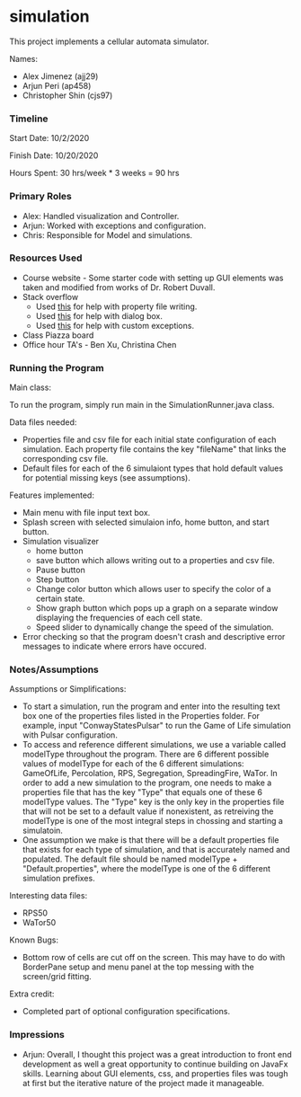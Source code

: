 simulation
====

This project implements a cellular automata simulator.

Names:
- Alex Jimenez (ajj29)
- Arjun Peri (ap458)
- Christopher Shin (cjs97)

### Timeline

Start Date: 10/2/2020

Finish Date: 10/20/2020

Hours Spent: 
30 hrs/week * 3 weeks = 90 hrs

### Primary Roles
- Alex: Handled visualization and Controller.
- Arjun: Worked with exceptions and configuration. 
- Chris: Responsible for Model and simulations. 


### Resources Used
- Course website - Some starter code with setting up GUI elements was taken and modified from works of Dr. Robert Duvall.
- Stack overflow 
	- Used [this](https://howtodoinjava.com/java/io/read-write-properties-file/) for help  with property file writing. 
	- Used [this](https://docs.oracle.com/javase/8/javafx/api/javafx/scene/control/Dialog.html) for help with dialog box. 
	- Used [this](https://dzone.com/articles/implementing-custom-exceptions-in-java) for help with custom exceptions. 
- Class Piazza board
- Office hour TA's - Ben Xu, Christina Chen

### Running the Program

Main class: 

To run the program, simply run main in the SimulationRunner.java class.

Data files needed: 
- Properties file and csv file for each initial state configuration of each simulation. Each property file contains the key "fileName" that links the corresponding csv file.
- Default files for each of the 6 simulaiont types that hold default values for potential missing keys (see assumptions).

Features implemented:
- Main menu with file input text box.
- Splash screen with selected simulaion info, home button, and start button.
- Simulation visualizer
    - home button
    - save button which allows writing out to a properties and csv file. 
    - Pause button 
    - Step button
    - Change color button which allows user to specify the color of a certain state. 
    - Show graph button which pops up a graph on a separate window displaying the frequencies of each cell state. 
    -  Speed slider to dynamically change the speed of the simulation.
- Error checking so that the program doesn't crash and descriptive error messages to indicate where errors have occured. 

### Notes/Assumptions

Assumptions or Simplifications:
- To start a simulation, run the program and enter into the resulting text box one of the properties files listed in the Properties folder. For example, input "ConwayStatesPulsar" to run the Game of Life simulation with Pulsar configuration. 
- To access and reference different simulations, we use a variable called modelType throughout the program. There are 6 different possible values of modelType for each of the 6 different simulations: GameOfLife, Percolation, RPS, Segregation, SpreadingFire, WaTor. In order to add a new simulation to the program, one needs to make a properties file that has the key "Type" that equals one of these 6 modelType values. The "Type" key is the only key in the properties file that will not be set to a default value if nonexistent, as retreiving the modelType is one of the most integral steps in chossing and starting a simulatoin. 
- One assumption we make is that there will be a default properties file that exists for each type of simulation, and that is accurately named and populated. The default file should be named modelType + "Default.properties", where the modelType is one of the 6 different simulation prefixes.

Interesting data files:
- RPS50
- WaTor50

Known Bugs:
- Bottom row of cells are cut off on the screen. This may have to do with BorderPane setup and menu panel at the top messing with the screen/grid fitting.

Extra credit:
- Completed part of optional configuration specifications. 


### Impressions
- Arjun: Overall, I thought this project was a great introduction to front end development as well a great opportunity to continue building on JavaFx skills. Learning about GUI elements, css, and properties files was tough at first but the iterative nature of the project made it manageable.

